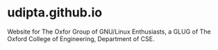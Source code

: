 # udipta.github.io
Website for The Oxfor Group of GNU/Linux Enthusiasts, a GLUG of The Oxford College of Engineering, Department of CSE.
